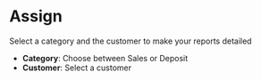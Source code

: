 Assign
=========

Select a category and the customer to make your reports detailed
- **Category**: Choose between Sales or Deposit
- **Customer**: Select a customer 